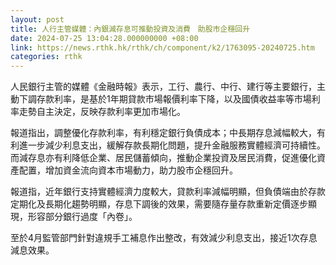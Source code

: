 ```yaml
---
layout: post
title: 人行主管媒體：內銀減存息可推動投資及消費　助股市企穩回升
date: 2024-07-25 13:04:28.000000000 +08:00
link: https://news.rthk.hk/rthk/ch/component/k2/1763095-20240725.htm
categories: rthk
---
```


人民銀行主管的媒體《金融時報》表示，工行、農行、中行、建行等主要銀行，主動下調存款利率，是基於1年期貸款市場報價利率下降，以及國債收益率等市場利率走勢自主決定，反映存款利率更加市場化。

報道指出，調整優化存款利率，有利穩定銀行負債成本；中長期存息減幅較大，有利進一步減少利息支出，緩解存款長期化問題，提升金融服務實體經濟可持續性。而減存息亦有利降低企業、居民儲蓄傾向，推動企業投資及居民消費，促進優化資產配置，增加資金流向資本市場動力，助力股市企穩回升。

報道指，近年銀行支持實體經濟力度較大，貸款利率減幅明顯，但負債端由於存款定期化及長期化趨勢明顯，存息下調後的效果，需要隨存量存款重新定價逐步顯現，形容部分銀行過度「內卷」。

至於4月監管部門針對違規手工補息作出整改，有效減少利息支出，接近1次存息減息效果。
